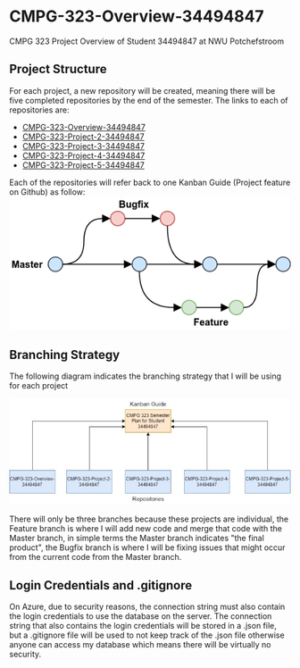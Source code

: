 ﻿<h1>CMPG-323-Overview-34494847</h1>
<p>CMPG 323 Project Overview of Student 34494847 at NWU Potchefstroom</p>

<h2>Project Structure</h2>
<p>For each project, a new repository will be created, meaning there will be five completed repositories by the end of the semester. The links to each of repositories are: 
    <ul>
        <li><a href="https://github.com/MarcelloClaud/CMPG-323-Overview-34494847">CMPG-323-Overview-34494847</a></li>
        <li><a href="https://github.com/MarcelloClaud/CMPG-323-Project-2-34494847">CMPG-323-Project-2-34494847</a></li>
        <li><a href="https://github.com/MarcelloClaud/CMPG-323-Project-3-34494847">CMPG-323-Project-3-34494847</a></li>
        <li><a href="https://github.com/MarcelloClaud/CMPG-323-Project-4-34494847">CMPG-323-Project-4-34494847</a></li>
        <li><a href="https://github.com/MarcelloClaud/CMPG-323-Project-5-34494847">CMPG-323-Project-5-34494847</a></li>
    </ul>
    Each of the repositories will refer back to one Kanban Guide (Project feature on Github) as follow:
    <img src="branchstrat.jpg" alt="Branching strategy to be used within each project"/>
</p>

<h2>Branching Strategy</h2>
<p>The following diagram indicates the branching strategy that I will be using for each project</p>
<img src="structurestrat.jpg" alt="Branching strategy to be used within each project"/>
<p>There will only be three branches because these projects are individual, the Feature branch is where I will add new code and merge that code with the Master branch, in simple terms the Master branch indicates "the final product", the Bugfix branch is where I will be fixing issues that might occur from the current code from the Master branch.</p>

<h2>Login Credentials and .gitignore</h2>
<The>On Azure, due to security reasons, the connection string must also contain the login credentials to use the database on the server. The connection string that also contains the login credentials will be stored in a .json file, but a .gitignore file will be used to not keep track of the .json file otherwise anyone can access my database which means there will be virtually no security.</p>

